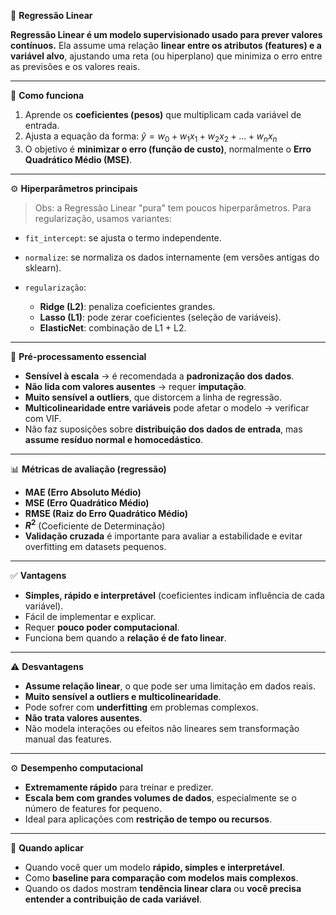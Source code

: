 🧠 **Regressão Linear**

**Regressão Linear é um modelo supervisionado usado para prever valores contínuos.** Ela assume uma relação **linear entre os atributos (features) e a variável alvo**, ajustando uma reta (ou hiperplano) que minimiza o erro entre as previsões e os valores reais.

---

🧩 **Como funciona**

1. Aprende os **coeficientes (pesos)** que multiplicam cada variável de entrada.
2. Ajusta a equação da forma:
   $\hat{y} = w_0 + w_1x_1 + w_2x_2 + \ldots + w_nx_n$
3. O objetivo é **minimizar o erro (função de custo)**, normalmente o **Erro Quadrático Médio (MSE)**.

---

⚙️ **Hiperparâmetros principais**

> Obs: a Regressão Linear "pura" tem poucos hiperparâmetros. Para regularização, usamos variantes:

* `fit_intercept`: se ajusta o termo independente.
* `normalize`: se normaliza os dados internamente (em versões antigas do sklearn).
* `regularização`:

  * **Ridge (L2)**: penaliza coeficientes grandes.
  * **Lasso (L1)**: pode zerar coeficientes (seleção de variáveis).
  * **ElasticNet**: combinação de L1 + L2.

---

📏 **Pré-processamento essencial**

* **Sensível à escala** → é recomendada a **padronização dos dados**.
* **Não lida com valores ausentes** → requer **imputação**.
* **Muito sensível a outliers**, que distorcem a linha de regressão.
* **Multicolinearidade entre variáveis** pode afetar o modelo → verificar com VIF.
* Não faz suposições sobre **distribuição dos dados de entrada**, mas **assume resíduo normal e homocedástico**.

---

📊 **Métricas de avaliação (regressão)**

* **MAE (Erro Absoluto Médio)**
* **MSE (Erro Quadrático Médio)**
* **RMSE (Raiz do Erro Quadrático Médio)**
* **$R^2$** (Coeficiente de Determinação)
* **Validação cruzada** é importante para avaliar a estabilidade e evitar overfitting em datasets pequenos.

---

✅ **Vantagens**

* **Simples, rápido e interpretável** (coeficientes indicam influência de cada variável).
* Fácil de implementar e explicar.
* Requer **pouco poder computacional**.
* Funciona bem quando a **relação é de fato linear**.

---

⚠️ **Desvantagens**

* **Assume relação linear**, o que pode ser uma limitação em dados reais.
* **Muito sensível a outliers e multicolinearidade**.
* Pode sofrer com **underfitting** em problemas complexos.
* **Não trata valores ausentes**.
* Não modela interações ou efeitos não lineares sem transformação manual das features.

---

⚙️ **Desempenho computacional**

* **Extremamente rápido** para treinar e predizer.
* **Escala bem com grandes volumes de dados**, especialmente se o número de features for pequeno.
* Ideal para aplicações com **restrição de tempo ou recursos**.

---

📌 **Quando aplicar**

* Quando você quer um modelo **rápido, simples e interpretável**.
* Como **baseline para comparação com modelos mais complexos**.
* Quando os dados mostram **tendência linear clara** ou **você precisa entender a contribuição de cada variável**.
